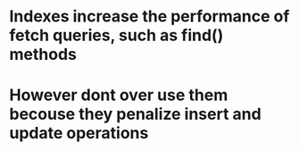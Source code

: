 # Indexes increase the performance of fetch queries, such as find() methods
# However dont over use them becouse they penalize insert and update operations